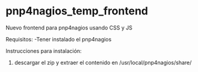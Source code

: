 # pnp4nagios_temp_frontend
Nuevo frontend para pnp4nagios usando CSS y JS


Requisitos: 
  -Tener instalado el pnp4nagios



Instrucciones para instalación:

1) descargar el zip y extraer el contenido en /usr/local/pnp4nagios/share/

